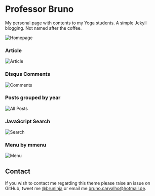 # Professor Bruno

My personal page with contents to my Yoga students. A simple Jekyll blogging. Not named after the coffee.

![Homepage](https://lh3.googleusercontent.com/-R-CF_V3kewc/VqZzgPIEJkI/AAAAAAAAAC0/n1PO54YZrE0/s720-Ic42/homepage.png)

### Article
![Article](https://lh3.googleusercontent.com/-QMnxyneK_48/VqZzf60lz6I/AAAAAAAAACg/cGFYDCCylCg/s720-Ic42/Captura%252520de%252520tela%252520de%2525202016-01-25%25252016-02-53.png)

### Disqus Comments
![Comments](https://lh3.googleusercontent.com/-_7tUJ9WOm-s/VqZzgGbeYZI/AAAAAAAAACo/NsQjd7aRc9c/s907-Ic42/comments.png)

### Posts grouped by year
![All Posts](https://lh3.googleusercontent.com/-WvwGWQpSaDg/VqZzgtbpLrI/AAAAAAAAACs/qBKPfOFoueE/s826-Ic42/postagens.png)

### JavaScript Search
![Search](https://lh3.googleusercontent.com/-tnxOICICKHA/VqZzfviPneI/AAAAAAAAACw/JHNHNj48ADY/s835-Ic42/busca.png)

### Menu by mmenu
![Menu](https://lh3.googleusercontent.com/-2CdudlVopc8/VqZzgUbCQ2I/AAAAAAAAACk/wp4KjaECu2o/s534-Ic42/menu.png)

## Contact
If you wish to contact me regarding this theme please raise an issue on GitHub,
tweet me [@bruninja](http://www.twitter.com/bruninja) or email me
[bruno.carvalho@hotmail.de](mailto:bruno.carvalho@hotmail.de).
